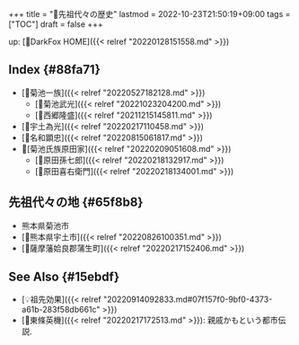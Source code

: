 +++
title = "📂先祖代々の歴史"
lastmod = 2022-10-23T21:50:19+09:00
tags = ["TOC"]
draft = false
+++

up: [🦊DarkFox HOME]({{< relref "20220128151558.md" >}})


## Index {#88fa71}

-   [📝菊池一族]({{< relref "20220527182128.md" >}})
    -   [📝菊池武光]({{< relref "20221023204200.md" >}})
    -   [📝西郷隆盛]({{< relref "20211215145811.md" >}})
-   [📝宇土為光]({{< relref "20220217110458.md" >}})
-   [📝名和顕忠]({{< relref "20220815061817.md" >}})
-   📝[菊池氏族原田家]({{< relref "20220209051608.md" >}})
    -   [📝原田孫七郎]({{< relref "20220218132917.md" >}})
    -   [📝原田喜右衛門]({{< relref "20220218134001.md" >}})


## 先祖代々の地 {#65f8b8}

-   熊本県菊池市
-   [📝熊本県宇土市]({{< relref "20220826100351.md" >}})
-   [📝薩摩藩姶良郡蒲生町]({{< relref "20220217152406.md" >}})


## See Also {#15ebdf}

-   [💡祖先効果]({{< relref "20220914092833.md#07f157f0-9bf0-4373-a61b-283f58db661c" >}})
-   [📝東條英機]({{< relref "20220217172513.md" >}}): 親戚かもという都市伝説.
